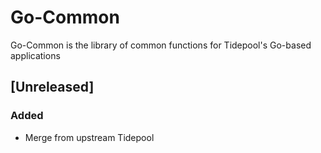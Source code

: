# Go-Common

Go-Common is the library of common functions for Tidepool's Go-based applications

## [Unreleased]

### Added

- Merge from upstream Tidepool